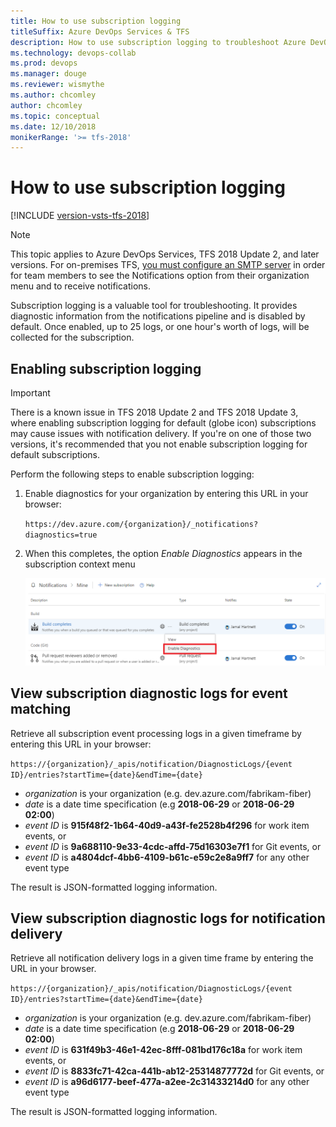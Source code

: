 ```yaml
---
title: How to use subscription logging
titleSuffix: Azure DevOps Services & TFS 
description: How to use subscription logging to troubleshoot Azure DevOps Services notifications
ms.technology: devops-collab
ms.prod: devops
ms.manager: douge
ms.reviewer: wismythe
ms.author: chcomley
author: chcomley
ms.topic: conceptual
ms.date: 12/10/2018  
monikerRange: '>= tfs-2018'
---
```



# How to use subscription logging

[!INCLUDE [version-vsts-tfs-2018](../_shared/version-vsts-tfs-2018.md)]

> [!NOTE]  
> This topic applies to Azure DevOps Services, TFS 2018 Update 2, and later versions. For on-premises TFS, [you must configure an SMTP server](/tfs/server/admin/setup-customize-alerts) in order for team members to see the Notifications option from their organization menu and to receive notifications.

Subscription logging is a valuable tool for troubleshooting.  It provides diagnostic information from the notifications pipeline and is disabled by default.  Once enabled, up to 25 logs, or one hour's worth of logs, will be collected for the subscription.

## Enabling subscription logging

> [!IMPORTANT] 
> There is a known issue in TFS 2018 Update 2 and TFS 2018 Update 3, where enabling subscription logging for default (globe icon) subscriptions may cause issues with notification delivery. If you're on one of those two versions, it's recommended that you not enable subscription logging for default subscriptions.

Perform the following steps to enable subscription logging:

1. Enable diagnostics for your organization by entering this URL in your browser:

    `https://dev.azure.com/{organization}/_notifications?diagnostics=true`

2. When this completes, the option _Enable Diagnostics_ appears in the subscription context menu

    ![Enable subscription logging](_img/enable-subscription-logging.png)

## View subscription diagnostic logs for event matching

Retrieve all subscription event processing logs in a given timeframe by entering this URL in your browser:

`https://{organization}/_apis/notification/DiagnosticLogs/{event ID}/entries?startTime={date}&endTime={date}`

* _organization_ is your organization (e.g. dev.azure.com/fabrikam-fiber)
* _date_ is a date time specification (e.g **2018-06-29** or **2018-06-29 02:00**)
* _event ID_ is **915f48f2-1b64-40d9-a43f-fe2528b4f296** for work item events, or
* _event ID_ is **9a688110-9e33-4cdc-affd-75d16303e7f1** for Git events, or
* _event ID_ is **a4804dcf-4bb6-4109-b61c-e59c2e8a9ff7** for any other event type

The result is JSON-formatted logging information.

## View subscription diagnostic logs for notification delivery

Retrieve all notification delivery logs in a given time frame by entering the URL in your browser.

`https://{organization}/_apis/notification/DiagnosticLogs/{event ID}/entries?startTime={date}&endTime={date}`

* _organization_ is your organization (e.g. dev.azure.com/fabrikam-fiber)
* _date_ is a date time specification (e.g **2018-06-29** or **2018-06-29 02:00**)
* _event ID_ is **631f49b3-46e1-42ec-8fff-081bd176c18a** for work item events, or
* _event ID_ is **8833fc71-42ca-441b-ab12-25314877772d** for Git events, or
* _event ID_ is **a96d6177-beef-477a-a2ee-2c31433214d0** for any other event type

The result is JSON-formatted logging information.






